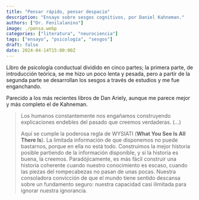```yaml
---
title: "Pensar rápido, pensar despacio"
description: "Ensayo sobre sesgos cognitivos, por Daniel Kahneman."
authors: ["Dr. Fenilalanino"]
image: ./pensa.webp
categories: ["literatura", "neurociencia"]
tags: ["ensayo", "psicología", "sesgos"]
draft: false
date: 2024-04-14T15:00:00Z
---
```


Libro de psicología conductual dividido en cinco partes; la primera parte, de introducción teórica, se me hizo un poco lenta y pesada, pero a partir de la segunda parte se desarrollan los sesgos a través de estudios y me fue enganchando.

Parecido a los más recientes libros de Dan Ariely, aunque me parece mejor y más completo el de Kahneman.

> Los humanos constantemente nos engañamos construyendo explicaciones endebles del pasado que creemos verdaderas. (...)<p>
Aquí se cumple la poderosa regla de WYSIATI (**What You See Is All There Is**). La limitada información de que disponemos no puede bastarnos, porque en ella no está todo. Construimos la mejor historia posible partiendo de la información disponible, y si la historia es buena, la creemos. Paradójicamente, es más fácil construir una historia coherente cuando nuestro conocimiento es escaso, cuando las piezas del rompecabezas no pasan de unas pocas. Nuestra consoladora convicción de que el mundo tiene sentido descansa sobre un fundamento seguro: nuestra capacidad casi ilimitada para ignorar nuestra ignorancia.
